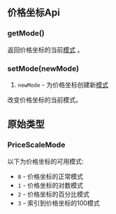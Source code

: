 ## 价格坐标Api

### getMode()

返回价格坐标的当前[模式](#pricescalemode) 。

### setMode(newMode)

1. `newMode` - 为价格坐标创建新[模式](#pricescalemode)

改变价格坐标的当前模式。

## 原始类型

### PriceScaleMode

以下为价格坐标的可用模式:

* `0` - 价格坐标的正常模式
* `1` - 价格坐标的对数模式
* `2` - 价格坐标的百分比模式
* `3` - 索引到价格坐标的100模式